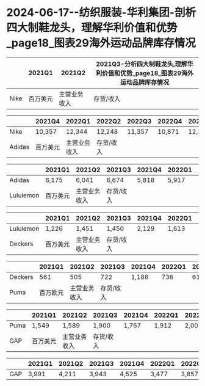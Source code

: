 # 2024-06-17--纺织服装-华利集团-剖析四大制鞋龙头，理解华利价值和优势_page18_图表29海外运动品牌库存情况

| | 2021Q1 | 2021Q2 | 2021Q3-分析四大制鞋龙头,理解华利价值和优势_page18_图表29海外运动品牌库存情况 |
| --- | --- | --- | --- |
| Nike | 百万美元 | 主营业务收入 | 存货/收入 |

| | 2021Q4 | 2022Q1 | 2022Q2 | 2022Q3 | 2022Q4 | 2023Q1 | 2023Q2 | 2023Q3 | 2023Q4 | 2024Q1 |
| --- | --- | --- | --- | --- | --- | --- | --- | --- | --- | --- |
| Nike | 10,357 | 12,344 | 12,248 | 11,357 | 10,871 | 12,234 | 16,687 | 13,315 | 12,825 | 12,429 |
| Adidas | 百万美元 | 主营业务收入 | 存货/收入 |

| | 2021Q1 | 2021Q2 | 2021Q3 | 2021Q4 | 2022Q1 | 2022Q2 | 2022Q3 | 2022Q4 | 2023Q1 | 2023Q2 | 2023Q3 | 2023Q4 | 2024Q1 |
| --- | --- | --- | --- | --- | --- | --- | --- | --- | --- | --- | --- | --- | --- |
| Adidas | 6,175 | 6,041 | 6,674 | 5,818 | 5,917 | 5,844 | 6,308 | 5,548 | 5,752 | 5,825 | 6,337 | 5,338 | 5,905 |
| Lululemon | 百万美元 | 主营业务收入 | 存货/收入 |

| | 2021Q1 | 2021Q2 | 2021Q3 | 2021Q4 | 2022Q1 | 2022Q2 | 2022Q3 | 2022Q4 | 2023Q1 | 2023Q2 | 2023Q3 | 2023Q4 | 2024Q1 |
| --- | --- | --- | --- | --- | --- | --- | --- | --- | --- | --- | --- | --- | --- |
| Lululemon | 1,226 | 1,451 | 1,450 | 2,129 | 1,613 | 1,868 | 1,857 | 2,772 | 2,001 | 2,209 | 2,305 | 2,205 | 2,209 |
| Deckers | 百万美元 | 主营业务收入 | 存货/收入 |

| | 2021Q1 | 2021Q2 | 2021Q3 | 2021Q4 | 2022Q1 | 2022Q2 | 2022Q3 | 2022Q4 | 2023Q1 | 2023Q2 | 2023Q3 | 2023Q4 | 2024Q1 |
| --- | --- | --- | --- | --- | --- | --- | --- | --- | --- | --- | --- | --- | --- |
| Deckers | 561 | 505 | 722 | 1,188 | 736 | 614 | 876 | 1,346 | 792 | 676 | 1,092 | 1,560 | 960 |
| Puma | 百万欧元 | 主营业务收入 | 存货/收入 |

| | 2021Q1 | 2021Q2 | 2021Q3 | 2021Q4 | 2022Q1 | 2022Q2 | 2022Q3 | 2022Q4 | 2023Q1 | 2023Q2 | 2023Q3 | 2023Q4 | 2024Q1 |
| --- | --- | --- | --- | --- | --- | --- | --- | --- | --- | --- | --- | --- | --- |
| Puma | 1,549 | 1,589 | 1,900 | 1,767 | 1,912 | 2,002 | 2,354 | 2,197 | 2,188 | 2,311 | 1,982 | 2,102 |  |
| GAP | 百万美元 | 主营业务收入 | 存货/收入 |

| | 2021Q1 | 2021Q2 | 2021Q3 | 2021Q4 | 2022Q1 | 2022Q2 | 2022Q3 | 2022Q4 | 2023Q1 | 2023Q2 | 2023Q3 | 2023Q4 | 2024Q1 |
| --- | --- | --- | --- | --- | --- | --- | --- | --- | --- | --- | --- | --- | --- |
| GAP | 3,991 | 4,211 | 3,943 | 4,525 | 3,477 | 3,857 | 4,039 | 2,243 | 4,243 | 3,276 | 3,548 | 3,767 | 2,995 |